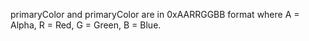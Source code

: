 primaryColor and primaryColor are in 0xAARRGGBB format where A = Alpha, R = Red, G = Green, B = Blue.